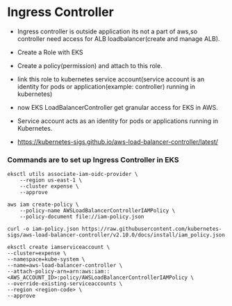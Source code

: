 # Ingress Controller

- Ingress controller is outside application its not a part of aws,so controller need access for ALB loadbalancer(create and manage ALB).
- Create a Role with EKS 
- Create a policy(permission) and attach to this role.
- link this role to kubernetes service account(service account is an identity for pods or application(example: controller) running in kubernetes)
- now EKS LoadBalancerController get granular access for EKS in AWS.


- Service account acts as an identity for pods or applications running in Kubernetes.
-  https://kubernetes-sigs.github.io/aws-load-balancer-controller/latest/


### Commands are to set up Ingress Controller in EKS

```
eksctl utils associate-iam-oidc-provider \
    --region us-east-1 \
    --cluster expense \
    --approve 
```

```
aws iam create-policy \
    --policy-name AWSLoadBalancerControllerIAMPolicy \
    --policy-document file://iam-policy.json
``` 

```
curl -o iam-policy.json https://raw.githubusercontent.com/kubernetes-sigs/aws-load-balancer-controller/v2.10.0/docs/install/iam_policy.json 
``` 

``` 
eksctl create iamserviceaccount \
--cluster=expense \
--namespace=kube-system \
--name=aws-load-balancer-controller \
--attach-policy-arn=arn:aws:iam::<AWS_ACCOUNT_ID>:policy/AWSLoadBalancerControllerIAMPolicy \
--override-existing-serviceaccounts \
--region <region-code> \
--approve 
``` 
